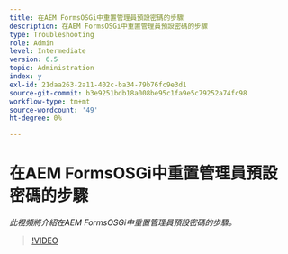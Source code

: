 ```yaml
---
title: 在AEM FormsOSGi中重置管理員預設密碼的步驟
description: 在AEM FormsOSGi中重置管理員預設密碼的步驟
type: Troubleshooting
role: Admin
level: Intermediate
version: 6.5
topic: Administration
index: y
exl-id: 21daa263-2a11-402c-ba34-79b76fc9e3d1
source-git-commit: b3e9251bdb18a008be95c1fa9e5c79252a74fc98
workflow-type: tm+mt
source-wordcount: '49'
ht-degree: 0%

---
```


# 在AEM FormsOSGi中重置管理員預設密碼的步驟

*此視頻將介紹在AEM FormsOSGi中重置管理員預設密碼的步驟。*

>[!VIDEO](https://video.tv.adobe.com/v/335542?quality=12&learn=on)
